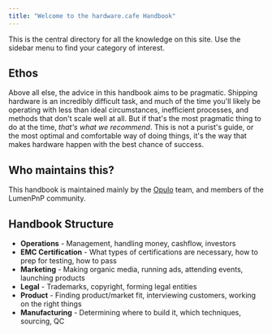 ```yaml
---
title: "Welcome to the hardware.cafe Handbook"
---
```


This is the central directory for all the knowledge on this site. Use the sidebar menu to find your category of interest.

## Ethos

Above all else, the advice in this handbook aims to be pragmatic. Shipping hardware is an incredibly difficult task, and much of the time you'll likely be operating with less than ideal circumstances, inefficient processes, and methods that don't scale well at all. But if that's the most pragmatic thing to do at the time, *that's what we recommend*. This is not a purist's guide, or the most optimal and comfortable way of doing things, it's the way that makes hardware happen with the best chance of success.

## Who maintains this?

This handbook is maintained mainly by the [Opulo](https://opulo.io/) team, and members of the LumenPnP community.

## Handbook Structure

- **Operations** - Management, handling money, cashflow, investors
- **EMC Certification** - What types of certifications are necessary, how to prep for testing, how to pass
- **Marketing** - Making organic media, running ads, attending events, launching products
- **Legal** - Trademarks, copyright, forming legal entities
- **Product** - Finding product/market fit, interviewing customers, working on the right things
- **Manufacturing** - Determining where to build it, which techniques, sourcing, QC
